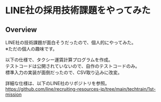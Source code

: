 # LINE社の採用技術課題をやってみた
## Overview
LINE社の技術課題が面白そうだったので、個人的にやってみた。  
※ただの個人の趣味です。

以下の仕様で、タクシー運賃計算プログラムを作成。  
テストコードは公開されていないので、自作のテストコードのみ。  
標準入力の実装が面倒だったので、CSV取り込みに改変。  

詳細な仕様は、以下のLINE社のリポジトリを参照。  
https://github.com/line/recruiting-resources-jp/tree/main/techtrain/1st-mission

